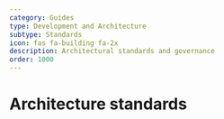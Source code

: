```yaml
---
category: Guides
type: Development and Architecture
subtype: Standards
icon: fas fa-building fa-2x
description: Architectural standards and governance
order: 1000
---
```


# Architecture standards